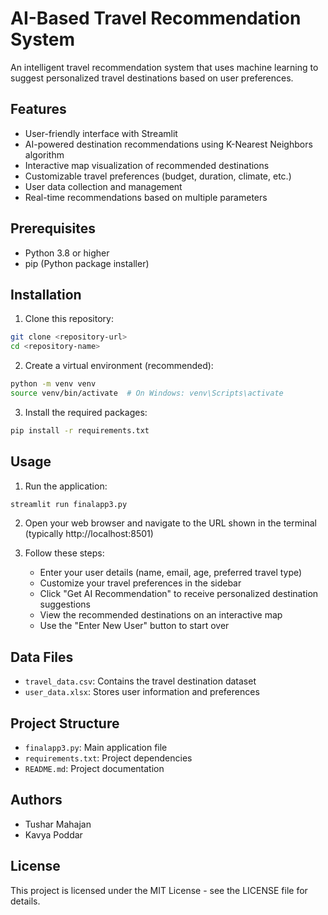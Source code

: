 # AI-Based Travel Recommendation System

An intelligent travel recommendation system that uses machine learning to suggest personalized travel destinations based on user preferences.

## Features

- User-friendly interface with Streamlit
- AI-powered destination recommendations using K-Nearest Neighbors algorithm
- Interactive map visualization of recommended destinations
- Customizable travel preferences (budget, duration, climate, etc.)
- User data collection and management
- Real-time recommendations based on multiple parameters

## Prerequisites

- Python 3.8 or higher
- pip (Python package installer)

## Installation

1. Clone this repository:
```bash
git clone <repository-url>
cd <repository-name>
```

2. Create a virtual environment (recommended):
```bash
python -m venv venv
source venv/bin/activate  # On Windows: venv\Scripts\activate
```

3. Install the required packages:
```bash
pip install -r requirements.txt
```

## Usage

1. Run the application:
```bash
streamlit run finalapp3.py
```

2. Open your web browser and navigate to the URL shown in the terminal (typically http://localhost:8501)

3. Follow these steps:
   - Enter your user details (name, email, age, preferred travel type)
   - Customize your travel preferences in the sidebar
   - Click "Get AI Recommendation" to receive personalized destination suggestions
   - View the recommended destinations on an interactive map
   - Use the "Enter New User" button to start over

## Data Files

- `travel_data.csv`: Contains the travel destination dataset
- `user_data.xlsx`: Stores user information and preferences

## Project Structure

- `finalapp3.py`: Main application file
- `requirements.txt`: Project dependencies
- `README.md`: Project documentation

## Authors

- Tushar Mahajan
- Kavya Poddar

## License

This project is licensed under the MIT License - see the LICENSE file for details. 